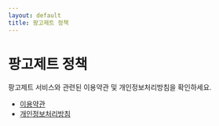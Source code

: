 ```yaml
---
layout: default
title: 팡고제트 정책
---
```


# 팡고제트 정책

팡고제트 서비스와 관련된 이용약관 및 개인정보처리방침을 확인하세요.

- [이용약관](./terms.md)
- [개인정보처리방침](./privacy.md)
